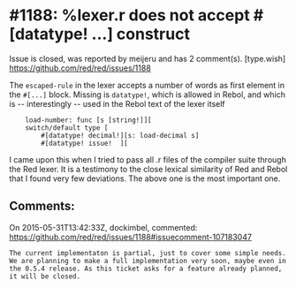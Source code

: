 
#1188: %lexer.r does not accept #[datatype! ...] construct
================================================================================
Issue is closed, was reported by meijeru and has 2 comment(s).
[type.wish]
<https://github.com/red/red/issues/1188>

The `escaped-rule` in the lexer accepts a number of words as first element in the `#[...]` block. Missing is `datatype!`, which is allowed in Rebol, and which is -- interestingly -- used in the Rebol text of the lexer itself

```
    load-number: func [s [string!]][
    switch/default type [
        #[datatype! decimal!][s: load-decimal s]
        #[datatype! issue!  ][
```

I came upon this when I tried to pass all .r files of the compiler suite through the Red lexer. It is a testimony to the close lexical similarity of Red and Rebol that I found very few deviations. The above one is the most important one.



Comments:
--------------------------------------------------------------------------------

On 2015-05-31T13:42:33Z, dockimbel, commented:
<https://github.com/red/red/issues/1188#issuecomment-107183047>

    The current implementaton is partial, just to cover some simple needs. We are planning to make a full implementation very soon, maybe even in the 0.5.4 release. As this ticket asks for a feature already planned, it will be closed.

